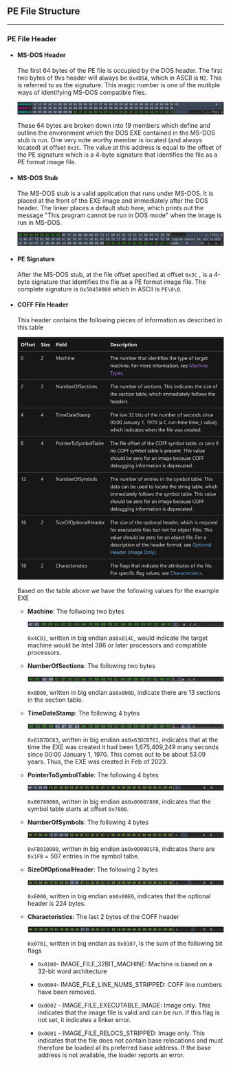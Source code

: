 ## PE File Structure

---

### PE File Header

* #### MS-DOS Header
  
  The first 64 bytes of the PE file is occupied by the DOS header. The first two bytes of this header will always be `0x4D5A`, which in ASCII is `MZ`. This is referred to as the signature. This magic number is one of the mutliple ways of identifying MS-DOS compatible files.
  
  ![msdosheader](resources/msdosheader.png)
  
  These 64 bytes are broken down into 19 members which define and outline the environment which the DOS EXE contained in the MS-DOS stub is run. One very note worthy member is located (and always located) at offset `0x3C`. The value at this address is equal to the offset of the PE signature which is a 4-byte signature that identifies the file as a PE format image file. 

* #### MS-DOS Stub
  
  The MS-DOS stub is a valid application that runs under MS-DOS. It is placed at the front of the EXE image and immediately after the DOS header. The linker places a default stub here, which prints out the message "This program cannot be run in DOS mode" when the image is run in MS-DOS. 
  
  ![msdosstub](resources/msdosstub.png)

* #### PE Signature
  
  After the MS-DOS stub, at the file offset specified at offset `0x3C` , is a 4-byte signature that identifies the file as a PE format image file. The complete signature is `0x50450000` which in ASCII is `PE\0\0`.

* #### COFF File Header
  
  This header contains the following pieces of information as described in this table
  
  ![b](resources/coff-table.png)
  
  Based on the table above we have the following values for the example EXE
  
  * **Machine**: The follwoing two bytes 
    
    ![c](resources/machine.png)
    
    `0x4C01`, written in big endian as`0x014C`, would indicate the target machine would be Intel 386 or later processors and compatible processors.
  
  * **NumberOfSections**: The following two bytes
    
    ![d](resources/numberofsections.png)
    
    `0x0D00`, written in big endian as`0x000D`, indicate there are 13 sections in the section table.
  
  * **TimeDateStamp**: The following 4 bytes
    
    ![e](resources/timedatestamp.png)
    
    `0x61B7DC63`, written in big endian as`0x63DCB761`, indicates that at the time the EXE was created it had been 1,675,409,249 many seconds since 00:00 January 1, 1970. This comes out to be about 53.09 years. Thus, the EXE was created in Feb of 2023.
  
  * **PointerToSymbolTable**: The following 4 bytes
    
    ![f](resources/pointertosymboltable.png)
    
    `0x00780000`, written in big endian as`0x00007800`, indicates that the symbol table starts at offset `0x7800`.
  
  * **NumberOfSymbols**: The following 4 bytes
    
    ![numofsymbols](resources/numberofsymbols.png)
    
    `0xFB010000`, written in big endian as`0x000001FB`, indicates there are `0x1FB` = 507 entries in the symbol talbe.
  
  * **SizeOfOptionalHeader**: The following 2 bytes
    
    ![sizeofoptionalheader](resources/sizeofoptionalheader.png)
    
    `0xE000`, written in big endian as`0x00E0`, indicates that the optional header is 224 bytes.
  
  * **Characteristics**: The last 2 bytes of the COFF header
    
    ![characteristics](resources/characteristics.png)
    
    `0x0701`, written in big endian as `0x0107`, is the sum of the following bit flags
    
    * `0x0100`- IMAGE_FILE_32BIT_MACHINE: Machine is based on a 32-bit word architecture
    
    * `0x0004`- IMAGE_FILE_LINE_NUMS_STRIPPED: COFF line numbers have been removed.
    
    * `0x0002` - IMAGE_FILE_EXECUTABLE_IMAGE: Image only. This indicates that the image file is valid and can be run. If this flag is not set, it indicates a linker error.
    
    * `0x0001` - IMAGE_FILE_RELOCS_STRIPPED: Image only. This indicates that the file does not contain base relocations and must therefore be loaded at its preferred base address. If the base address is not available, the loader reports an error.  
